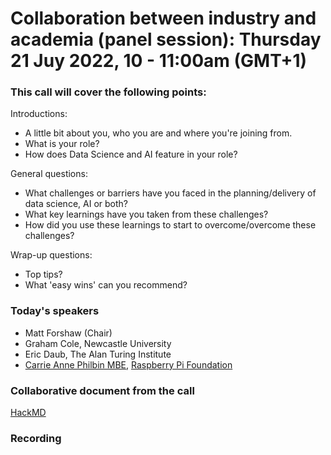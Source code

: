 # Collaboration between industry and academia (panel session): Thursday 21 Juy 2022, 10 - 11:00am (GMT+1)

### This call will cover the following points:
Introductions:
- A little bit about you, who you are and where you're joining from.
- What is your role?
- How does Data Science and AI feature in your role?

General questions:
- What challenges or barriers have you faced in the planning/delivery of data science, AI or both?
- What key learnings have you taken from these challenges?
- How did you use these learnings to start to overcome/overcome these challenges?

Wrap-up questions:
- Top tips?
- What 'easy wins' can you recommend? 

### Today's speakers
- Matt Forshaw (Chair)
- Graham Cole, Newcastle University
- Eric Daub, The Alan Turing Institute 
- [Carrie Anne Philbin MBE](https://www.linkedin.com/in/carrieannephilbinmbe/), [Raspberry Pi Foundation](https://www.raspberrypi.org/)

### Collaborative document from the call
[HackMD](https://hackmd.io/ohIMf55ZS_eeThplfd-ERg?both)

### Recording
